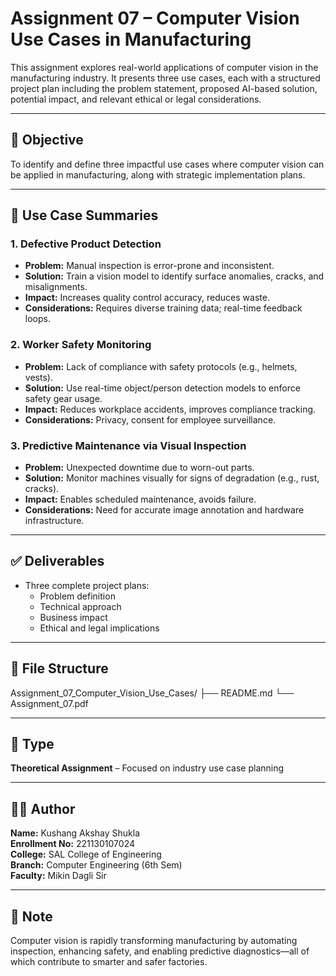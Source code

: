 # Assignment 07 – Computer Vision Use Cases in Manufacturing

This assignment explores real-world applications of computer vision in the manufacturing industry. It presents three use cases, each with a structured project plan including the problem statement, proposed AI-based solution, potential impact, and relevant ethical or legal considerations.

---

## 🧠 Objective

To identify and define three impactful use cases where computer vision can be applied in manufacturing, along with strategic implementation plans.

---

## 📸 Use Case Summaries

### 1. **Defective Product Detection**
- **Problem:** Manual inspection is error-prone and inconsistent.
- **Solution:** Train a vision model to identify surface anomalies, cracks, and misalignments.
- **Impact:** Increases quality control accuracy, reduces waste.
- **Considerations:** Requires diverse training data; real-time feedback loops.

### 2. **Worker Safety Monitoring**
- **Problem:** Lack of compliance with safety protocols (e.g., helmets, vests).
- **Solution:** Use real-time object/person detection models to enforce safety gear usage.
- **Impact:** Reduces workplace accidents, improves compliance tracking.
- **Considerations:** Privacy, consent for employee surveillance.

### 3. **Predictive Maintenance via Visual Inspection**
- **Problem:** Unexpected downtime due to worn-out parts.
- **Solution:** Monitor machines visually for signs of degradation (e.g., rust, cracks).
- **Impact:** Enables scheduled maintenance, avoids failure.
- **Considerations:** Need for accurate image annotation and hardware infrastructure.

---

## ✅ Deliverables

- Three complete project plans:
  - Problem definition
  - Technical approach
  - Business impact
  - Ethical and legal implications

---

## 📂 File Structure
Assignment_07_Computer_Vision_Use_Cases/
├── README.md
└── Assignment_07.pdf

---

## 📄 Type

**Theoretical Assignment** – Focused on industry use case planning

---

## 🧑‍💼 Author

**Name:** Kushang Akshay Shukla  
**Enrollment No:** 221130107024  
**College:** SAL College of Engineering  
**Branch:** Computer Engineering (6th Sem)  
**Faculty:** Mikin Dagli Sir

---

## 📌 Note

Computer vision is rapidly transforming manufacturing by automating inspection, enhancing safety, and enabling predictive diagnostics—all of which contribute to smarter and safer factories.


